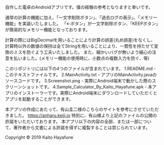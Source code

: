 自作した電卓のAndroidアプリです。僕の経験の参考となりますと幸いです。

通常の計算の機能に加え、「一文字削除ボタン」、「過去ログの表示」、「メモリー機能」を実装いたしました。
「←ボタン」が一文字削除ボタン、「KEEPボタン」が簡易的なメモリー機能となっております。

計算の際にはBigDecimalを用いることにより計算の誤差(丸め誤差)をなくし、計算時以外の数値の保持は全てStringを用いることにより、一貫性を持たせて変換のミスを防ぐよう工夫いたしました。
また、細かいバグが無いよう細心の注意を払いました。(メモリー機能の使用時に、小数点の複数入力を防ぐ、等)

このリポジトリには以下の4つのファイルが含まれています。
1.README.md - このテキストファイルです。
2.MainActivity.txt - アプリのMainActivity.javaのソースコードです。
3.Screenshot.png - 実際にAndroid端末で動かした際のスクリーンショットです。
4.Sample_Calculator_By_Kaito_Hayafune.apk - 本アプリのインストーラーです。実際にAndroid端末にダウンロードしていただくとアプリを起動することができます。

本アプリの作成にあたって、有山圭二様のこちらのサイトを参考にさせていただきました。
https://anharu.keiji.io
特別に、有山様より上記のファイルの公開の許諾をいただいております。
本アプリ以下の内容の全部、または一部について、著作者から文書による許諾を得ずに複製することは禁じられています。

Copyright © 2019 Kaito Hayafune
